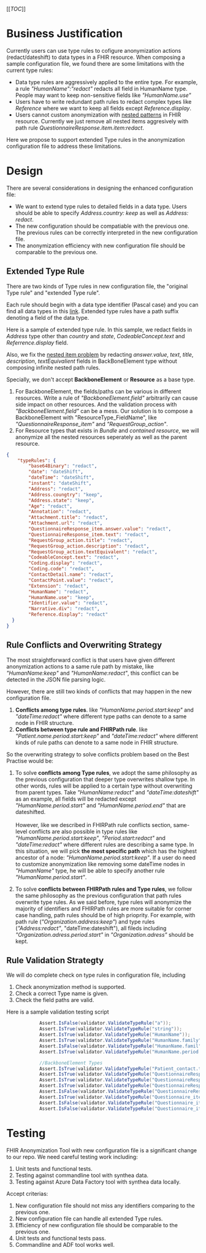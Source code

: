 [[_TOC_]]

# Business Justification
Currently users can use type rules to cofigure anonymization actions (redact/dateshift) to data types in a FHIR resource.
When composing a sample configuration file, we found there are some limitations with the current type rules:
* Data type rules are aggressively applied to the entire type. For example, a rule *"HumanName":"redact"* redacts all field in HumanName type. People may want to keep non-sensitive fields like *"HumanName.use"*
* Users have to write redundant path rules to redact complex types like *Reference* where we want to keep all fields except *Reference.display*.
* Users cannot custom anonymization with [nested patterns](https://microsofthealth.visualstudio.com/Health/_workitems/edit/72536/) in FHIR resource. Currently we just remove all nested items aggresively with path rule *QuestionnaireResponse.item.item:redact*.

Here we propose to support extended Type rules in the anonymization configuration file to address these limitations.

# Design
There are several considerations in designing the enhanced configuration file:
* We want to extend type rules to detailed fields in a data type. Users should be able to specify *Address.country: keep* as well as *Address: redact*.
* The new configuration should be compatiable with the previous one. The previous rules can be correctly interpreted in the new configuration file. 
* The anonymization efficiency with new configuration file should be comparable to the previous one.

## Extended Type Rule
There are two kinds of Type rules in new configuration file, the "original Type rule" and "extended Type rule". 

Each rule should begin with a data type identifier (Pascal case) and you can find all data types in this [link](http://hl7.org/fhir/R4/datatypes.html).
Extended type rules have a path suffix denoting a field of the data type. 

Here is a sample of extended type rule. In this sample, we redact fields in *Address* type other than *country* and *state*, *CodeableConcept.text* and *Referrence.display* field.

Also, we fix the [nested item problem](https://microsofthealth.visualstudio.com/Health/_workitems/edit/72536/) by redacting *answer.value*, *text*, *title*, *description*, *textEquivalient* fields in BackBoneElement type without composing infinite nested path rules. 

Specially, we don't accept **BackboneElement** or **Resource** as a base type.
1. For BackboneElement, the fields/paths can be various in different resources. Write a rule of *"BackboneElement.field"* arbitrarily can cause side impact on other resources. And the validation process with *"BackboneElement.field"* can be a mess. Our solution is to compose a BackboneElement with "ResourceType_FieldName", like *"QuestionnaireResponse_item"* and *"RequestGroup_action"*.
2. For Resource types that exists in *Bundle* and *contained resource*, we will anonymize all the nested resources seperately as well as the parent resource. 
```json
{
    "typeRules": {
        "base64Binary": "redact",
        "date": "dateShift",
        "dateTime": "dateShift",
        "instant": "dateShift",
        "Address": "redact",
        "Address.coungtry": "keep",
        "Address.state": "keep",
        "Age": "redact",
        "Annotation": "redact",
        "Attachment.title": "redact",
        "Attachment.url": "redact",
        "QuestionnaireResponse_item.answer.value": "redact",
        "QuestionnaireResponse_item.text": "redact",
        "RequestGroup_action.title": "redact",
        "RequestGroup_action.description": "redact",
        "RequestGroup_action.textEquivalent": "redact",
        "CodeableConcept.text": "redact",
        "Coding.display": "redact",
        "Coding.code": "redact",
        "ContactDetail.name": "redact",
        "ContactPoint.value": "redact",
        "Extension": "redact",
        "HumanName": "redact",
        "HumanName.use": "keep",
        "Identifier.value": "redact",
        "Narrative.div": "redact",
        "Reference.display": "redact"
  }
}
```

## Rule Conflicts and Overwriting Strategy
The most straightforward conflict is that users have given different anonymization actions to a same rule path by mistake, like *"HumanName:keep"* and *"HumanName:redact"*,
this conflict can be detected in the JSON file parsing logic.

However, there are still two kinds of conflicts that may happen in the new configuration file.
1. **Conflicts among type rules**. like *"HumanName.period.start:keep"* and *"dateTime:redact"* where different type paths can denote to a same node in FHIR structure.
2. **Conflicts between type rule and FHIRPath rule**. like *"Patient.name.period.start:keep"* and *"dateTime:redact"* where different kinds of rule paths can denote to a same node in FHIR structure.

So the overwriting strategy to solve conflicts problem based on the Best Practise would be:

1. To solve **conflicts among Type rules**, we adopt the same philosophy as the previous configuration that deeper type overwrites shallow type. In other words, rules will be applied to a certain type without overwriting from parent types. Take *"HumanName:redact"* and *"dateTime:dateshift"* as an example, all fields will be redacted except *"HumanName.period.start"* and *"HumanName.period.end"* that are dateshifted.  <br/><br/>
However, like we described in FHIRPath rule conflicts section, same-level conflicts are also possible in type rules like *"HumanName.period.start:keep"*, *"Period.start:redact"* and *"dateTime:redact"* where different rules are describing a same type. In this situation, we will pick **the most specific path** which has the highest ancestor of a node: *"HumanName.period.start:keep"*.
If a user do need to customize anonymization like removing some dateTime nodes in *"HumanName"* type, he will be able to specify another rule *"HumanName.period.start"*. 

2. To solve **conflicts between FHIRPath rules and Type rules**, we follow the same philosophy as the previous configuration that path rules overwrite type rules. As we said before, type rules will anonymize the majority of identifiers and FHIRPath rules are more suitable for corner case handling, path rules should be of high prioprity. For example, with path rule (*"Organization.address:keep"*) and type rules (*"Address:redact"*, "dateTime:dateshift"), all fileds including *"Organization.adress.period.start"* in *"Organization.adress"* should be kept.

## Rule Validation Strategty
We will do complete check on type rules in configuration file, including
1. Check anonymization method is supported.
2. Check a correct Type name is given.
3. Check the field paths are valid.

Here is a sample validation testing script
```csharp
            Assert.IsFalse(validator.ValidateTypeRule("a"));
            Assert.IsTrue(validator.ValidateTypeRule("string"));
            Assert.IsTrue(validator.ValidateTypeRule("HumanName"));
            Assert.IsTrue(validator.ValidateTypeRule("HumanName.family"));
            Assert.IsFalse(validator.ValidateTypeRule("HumanName.famil"));
            Assert.IsTrue(validator.ValidateTypeRule("HumanName.period.start"));

            //BackboneElement Types
            Assert.IsTrue(validator.ValidateTypeRule("Patient_contact.telecom.use"));
            Assert.IsTrue(validator.ValidateTypeRule("QuestionnaireResponse_item.text"));
            Assert.IsTrue(validator.ValidateTypeRule("QuestionnaireResponse_item.answer"));
            Assert.IsTrue(validator.ValidateTypeRule("QuestionnaireResponse_item.answer.value"));
            Assert.IsFalse(validator.ValidateTypeRule("QuestionnaireResponse_item.prefix"));
            Assert.IsTrue(validator.ValidateTypeRule("Questionnaire_item.prefix"));
            Assert.IsFalse(validator.ValidateTypeRule("Questionnaire_item.answer"));
            Assert.IsFalse(validator.ValidateTypeRule("Questionnaire_item.answer2"));
```

# Testing
FHIR Anonymization Tool with new configuration file is a significant change to our repo. We need careful testing work including:
1. Unit tests and functional tests.
2. Testing against commandline tool with synthea data.
2. Testing against Azure Data Factory tool with synthea data locally.

Accept criterias:
1. New configuration file should not miss any identifiers comparing to the previous one.
2. New configuration file can handle all extended Type rules.
3. Efficiency of new configuration file should be comparable to the previous one.
4. Unit tests and functional tests pass.
5. Commandline and ADF tool works well.
